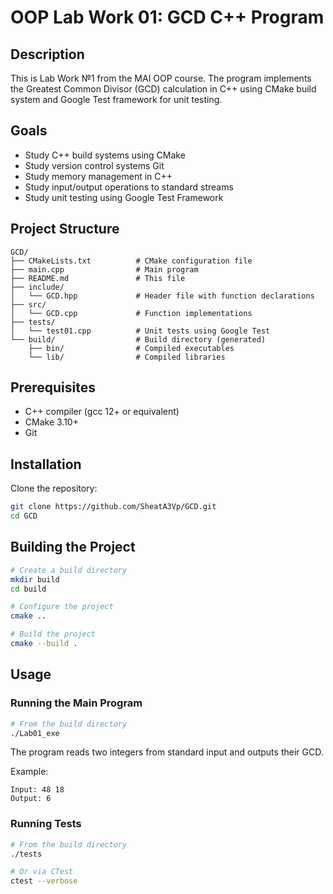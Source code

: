 # OOP Lab Work 01: GCD C++ Program

## Description

This is Lab Work №1 from the MAI OOP course. The program implements the Greatest Common Divisor (GCD) calculation in C++ using CMake build system and Google Test framework for unit testing.

## Goals

- Study C++ build systems using CMake
- Study version control systems Git
- Study memory management in C++
- Study input/output operations to standard streams
- Study unit testing using Google Test Framework

## Project Structure

```
GCD/
├── CMakeLists.txt          # CMake configuration file
├── main.cpp                # Main program
├── README.md               # This file
├── include/
│   └── GCD.hpp             # Header file with function declarations
├── src/
│   └── GCD.cpp             # Function implementations
├── tests/
│   └── test01.cpp          # Unit tests using Google Test
└── build/                  # Build directory (generated)
    ├── bin/                # Compiled executables
    └── lib/                # Compiled libraries
```

## Prerequisites

- C++ compiler (gcc 12+ or equivalent)
- CMake 3.10+
- Git

## Installation

Clone the repository:

```bash
git clone https://github.com/SheatA3Vp/GCD.git
cd GCD
```

## Building the Project

```bash
# Create a build directory
mkdir build
cd build

# Configure the project
cmake ..

# Build the project
cmake --build .
```

## Usage

### Running the Main Program

```bash
# From the build directory
./Lab01_exe
```

The program reads two integers from standard input and outputs their GCD.

Example:
```
Input: 48 18
Output: 6
```

### Running Tests

```bash
# From the build directory
./tests

# Or via CTest
ctest --verbose
```